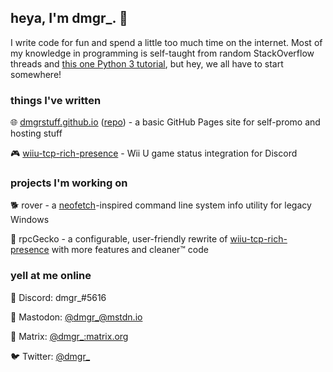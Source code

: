 ## heya, I'm dmgr_. 👋

I write code for fun and spend a little too much time on the internet. Most of my knowledge in programming is self-taught from random StackOverflow threads and [this one Python 3 tutorial](https://www.youtube.com/watch?v=rfscVS0vtbw), but hey, we all have to start somewhere!

### things I've written

 🌐 [dmgrstuff.github.io](https://dmgrstuff.github.io) ([repo](https://github.com/dmgrstuff/dmgrstuff.github.io)) - a basic GitHub Pages site for self-promo and hosting stuff

 🎮 [wiiu-tcp-rich-presence](https://github.com/dmgrstuff/wiiu-tcp-rich-presence) - Wii U game status integration for Discord

### projects I'm working on

 🐕 rover - a [neofetch](https://github.com/dylanaraps/neofetch)-inspired command line system info utility for legacy Windows

 🦎 rpcGecko - a configurable, user-friendly rewrite of [wiiu-tcp-rich-presence](https://github.com/dmgrstuff/wiiu-tcp-rich-presence) with more features and cleaner™ code

### yell at me online

 💬 Discord: dmgr_#5616

 🐘 Mastodon: [@dmgr_@mstdn.io](https://mstdn.io/@dmgr_)

 💬 Matrix: [@dmgr_:matrix.org](https://matrix.to/#/@dmgr_:matrix.org)

 🐦 Twitter: [@dmgr_](https://twitter.com/dmgr_)
